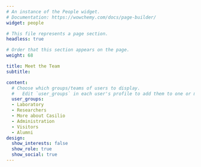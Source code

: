 ```yaml
---
# An instance of the People widget.
# Documentation: https://wowchemy.com/docs/page-builder/
widget: people

# This file represents a page section.
headless: true

# Order that this section appears on the page.
weight: 68

title: Meet the Team
subtitle:

content:
  # Choose which groups/teams of users to display.
  #   Edit `user_groups` in each user's profile to add them to one or more of these groups.
  user_groups:
  - Laboratory
  - Researchers
  - More about Casilio
  - Administration
  - Visitors
  - Alumni
design:
  show_interests: false
  show_role: true
  show_social: true
---
```

